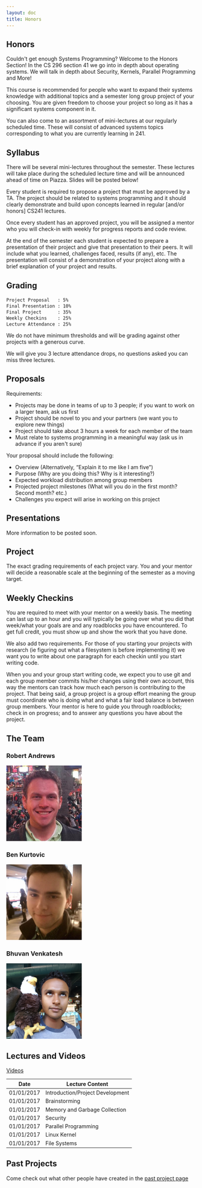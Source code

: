 ```yaml
---
layout: doc
title: Honors
---
```

## Honors
Couldn't get enough Systems Programming? Welcome to the Honors Section! In the CS 296 section 41 we go into in depth about operating systems. We will talk in depth about Security, Kernels, Parallel Programming and More!

This course is recommended for people who want to expand their systems knowledge with additional topics and a semester long group project of your choosing. You are given freedom to choose your project so long as it has a significant systems component in it.

You can also come to an assortment of mini-lectures at our regularly scheduled time. These will consist of advanced systems topics corresponding to what you are currently learning in 241.

## Syllabus

There will be several mini-lectures throughout the semester. These lectures will take place during the scheduled lecture time and will be announced ahead of time on Piazza. Slides will be posted below!

Every student is required to propose a project that must be approved by a TA. The project should be related to systems programming and it should clearly demonstrate and build upon concepts learned in regular [and/or honors] CS241 lectures.

Once every student has an approved project, you will be assigned a mentor who you will check-in with weekly for progress reports and code review.

At the end of the semester each student is expected to prepare a presentation of their project and give that presentation to their peers. It will include what you learned, challenges faced, results (if any), etc. The presentation will consist of a demonstration of your project along with a brief explanation of your project and results.

## Grading

```
Project Proposal   : 5%
Final Presentation : 10%
Final Project      : 35%
Weekly Checkins    : 25%
Lecture Attendance : 25%
```

We do not have minimum thresholds and will be grading against other projects with a generous curve.

We will give you 3 lecture attendance drops, no questions asked you can miss three lectures.

## Proposals

Requirements:
* Projects may be done in teams of up to 3 people; if you want to work on a larger team, ask us first
* Project should be novel to you and your partners (we want you to explore new things)
* Project should take about 3 hours a week for each member of the team
* Must relate to systems programming in a meaningful way (ask us in advance if you aren't sure)
  
Your proposal should include the following:
* Overview (Alternatively, “Explain it to me like I am five”)
* Purpose (Why are you doing this? Why is it interesting?)
* Expected workload distribution among group members
* Projected project milestones (What will you do in the first month? Second month? etc.)
* Challenges you expect will arise in working on this project
 
## Presentations

More information to be posted soon.

## Project

The exact grading requirements of each project vary. You and your mentor will decide a reasonable scale at the beginning of the semester as a moving target.

## Weekly Checkins

You are required to meet with your mentor on a weekly basis. The meeting can last up to an hour and you will typically be going over what you did that week/what your goals are and any roadblocks you have encountered. To get full credit, you must show up and show the work that you have done.

We also add two requirements. For those of you starting your projects with research (ie figuring out what a filesystem is before implementing it) we want you to write about one paragraph for each checkin until you start writing code.

When you and your group start writing code, we expect you to use git and each group member commits his/her changes using their own account, this way the mentors can track how much each person is contributing to the project. That being said, a group project is a group effort meaning the group must coordinate who is doing what and what a fair load balance is between group members. Your mentor is here to guide you through roadblocks; check in on progress; and to answer any questions you have about the project.

## The Team

### Robert Andrews

<img src="./images/staffPhotos/rgandre2.jpg" width="200px" height="200px">

### Ben Kurtovic

<img src="./images/staffPhotos/kurtovc2.jpg" width="200px" height="200px">

### Bhuvan Venkatesh

<img src="./images/staffPhotos/bvenkat2.jpg" width="200px" height="200px">

## Lectures and Videos

<a href="NOT_HERE">Videos</a>

| Date        | Lecture Content |
| ----------- | ------------- |
| 01/01/2017  | Introduction/Project Development |
| 01/01/2017  | Brainstorming  |
| 01/01/2017  | Memory and Garbage Collection |
| 01/01/2017  | Security  |
| 01/01/2017  | Parallel Programming |
| 01/01/2017  | Linux Kernel  |
| 01/01/2017  | File Systems  |

## Past Projects

Come check out what other people have created in the [past project page](./past_projects.html)
